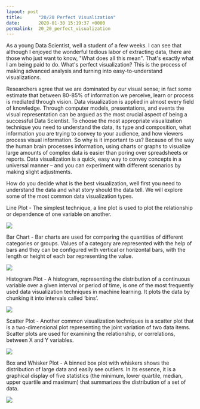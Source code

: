 ```yaml
---
layout: post
title:      "20/20 Perfect Visualization"
date:       2020-01-30 15:19:37 +0000
permalink:  20_20_perfect_visualization
---
```



As a young Data Scientist, well a student of a few weeks. I can see that although I enjoyed the wonderful tedious labor of extracting data, there are those who just want to know, "What does all this mean". That's exactly what I am being paid to do. What's perfect visualization? This is the process of making advanced analysis and turning into easy-to-understand visualizations.

Researchers agree that we are dominated by our visual sense; in fact some estimate that between 80-85% of information we perceive, learn or process is mediated through vision. Data visualization is applied in almost every field of knowledge. Through computer models, presentations, and events the visual representation can be argued as the most crucial aspect of being a successful Data Scientist. To choose the most appropriate visualization technique you need to understand the data, its type and composition, what information you are trying to convey to your audience, and how viewers process visual information. So why is it important to us? Because of the way the human brain processes information, using charts or graphs to visualize large amounts of complex data is easier than poring over spreadsheets or reports. Data visualization is a quick, easy way to convey concepts in a universal manner – and you can experiment with different scenarios by making slight adjustments.

How do you decide what is the best visualization, well first you need to understand the data and what story should the data tell. We will explore some of the most common data visualization types.

Line Plot - The simplest technique, a line plot is used to plot the relationship or dependence of one variable on another.

![](https://qph.fs.quoracdn.net/main-qimg-1a76ee8aca851c1534dd35312bbe4d53)


Bar Chart - Bar charts are used for comparing the quantities of different categories or groups. Values of a category are represented with the help of bars and they can be configured with vertical or horizontal bars, with the length or height of each bar representing the value.

![](https://cdn-images-1.medium.com/max/1000/0*Zzs6nVgYWF2sfLu1)


Histogram Plot - A histogram, representing the distribution of a continuous variable over a given interval or period of time, is one of the most frequently used data visualization techniques in machine learning. It plots the data by chunking it into intervals called ‘bins’.

![](https://cdn-images-1.medium.com/max/1000/0*4I2anhs_uOZ89sJJ)


Scatter Plot - Another common visualization techniques is a scatter plot that is a two-dimensional plot representing the joint variation of two data items. Scatter plots are used for examining the relationship, or correlations, between X and Y variables.

![](https://cdn-images-1.medium.com/max/1000/0*WQOqyPJobxpl1z3n)


Box and Whisker Plot - A binned box plot with whiskers shows the distribution of large data and easily see outliers. In its essence, it is a graphical display of five statistics (the minimum, lower quartile, median, upper quartile and maximum) that summarizes the distribution of a set of data.

![](https://cdn-images-1.medium.com/max/1000/0*AOZN_z3KNfK4nOJI)



